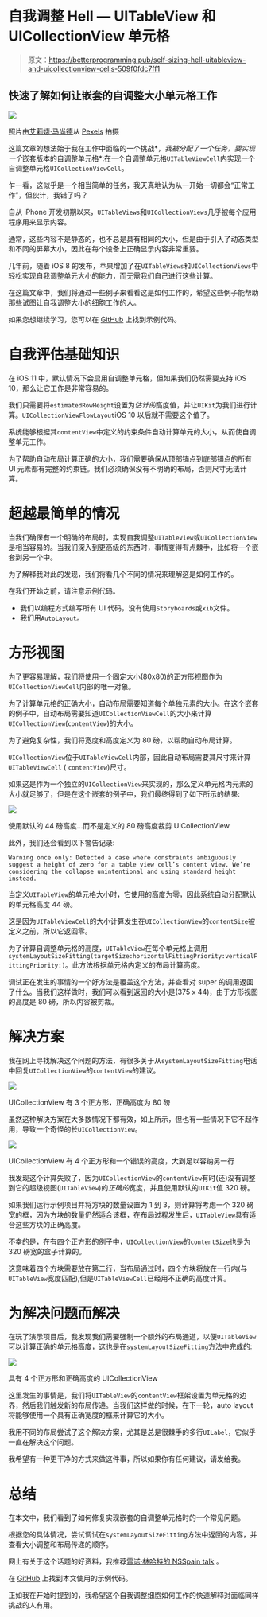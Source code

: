 # 自我调整 Hell — UITableView 和 UICollectionView 单元格

> 原文：<https://betterprogramming.pub/self-sizing-hell-uitableview-and-uicollectionview-cells-509f0fdc7ff1>

## 快速了解如何让嵌套的自调整大小单元格工作

![](img/58def8cddd70073e9c64763c3bdbb759.png)

照片由[艾莉婕·马尚德](https://www.pexels.com/@thebstudio?utm_content=attributionCopyText&utm_medium=referral&utm_source=pexels)从 [Pexels](https://www.pexels.com/photo/white-eggs-in-brown-nest-947457/?utm_content=attributionCopyText&utm_medium=referral&utm_source=pexels) 拍摄

这篇文章的想法始于我在工作中面临的一个挑战*，*我被分配了一个任务，要实现一个*嵌套版本的自调整单元格*:在一个自调整单元格`UITableViewCell`内实现一个自调整单元格`UICollectionViewCell`。

乍一看，这似乎是一个相当简单的任务，我天真地认为从一开始一切都会“正常工作”，但伙计，我错了吗？

自从 iPhone 开发初期以来，`UITableViews`和`UICollectionViews`几乎被每个应用程序用来显示内容。

通常，这些内容不是静态的，也不总是具有相同的大小，但是由于引入了动态类型和不同的屏幕大小，因此在每个设备上正确显示内容非常重要。

几年前，随着 iOS 8 的发布，苹果增加了在`UITableViews`和`UICollectionViews`中轻松实现自我调整单元大小的能力，而无需我们自己进行这些计算。

在这篇文章中，我们将通过一些例子来看看这是如何工作的，希望这些例子能帮助那些试图让自我调整大小的细胞工作的人。

如果您想继续学习，您可以在 [GitHub](https://github.com/danmunoz/self-sizing-hell) 上找到示例代码。

# **自我评估基础知识**

在 iOS 11 中，默认情况下会启用自调整单元格，但如果我们仍然需要支持 iOS 10，那么让它工作是非常容易的。

我们只需要将`estimatedRowHeight`设置为*估计的*高度值，并让`UIKit`为我们进行计算。`UICollectionViewFlowLayout`iOS 10 以后就不需要这个值了。

系统能够根据其`contentView`中定义的约束条件自动计算单元的大小，从而使自调整单元工作。

为了帮助自动布局计算正确的大小，我们需要确保从顶部锚点到底部锚点的所有 UI 元素都有完整的约束链。我们必须确保没有不明确的布局，否则尺寸无法计算。

# **超越最简单的情况**

当我们确保有一个明确的布局时，实现自我调整`UITableView`或`UICollectionView`是相当容易的。当我们深入到更高级的东西时，事情变得有点棘手，比如将一个嵌套到另一个中。

为了解释我对此的发现，我们将看几个不同的情况来理解这是如何工作的。

在我们开始之前，请注意示例代码。

*   我们以编程方式编写所有 UI 代码，没有使用`Storyboards`或`xib`文件。
*   我们用`AutoLayout`。

# **方形视图**

为了更容易理解，我们将使用一个固定大小(80x80)的正方形视图作为`UICollectionViewCell`内部的唯一对象。

为了计算单元格的正确大小，自动布局需要知道每个单独元素的大小。在这个嵌套的例子中，自动布局需要知道`UICollectionViewCell`的大小来计算`UICollectionView`(`contentView`)的大小。

为了避免复杂性，我们将宽度和高度定义为 80 磅，以帮助自动布局计算。

`UICollectionView`位于`UITableViewCell`内部，因此自动布局需要其尺寸来计算`UITableViewCell` ( `contentView`)尺寸。

如果这是作为一个独立的`UICollectionView`来实现的，那么定义单元格内元素的大小就足够了，但是在这个嵌套的例子中，我们最终得到了如下所示的结果:

![](img/cf74df033d9bed789421e654a3a3c3cc.png)

使用默认的 44 磅高度…而不是定义的 80 磅高度裁剪 UICollectionView

此外，我们还会看到以下警告记录:

```
Warning once only: Detected a case where constraints ambiguously suggest a height of zero for a table view cell’s content view. We’re considering the collapse unintentional and using standard height instead.
```

当定义`UITableView`的单元格大小时，它使用的高度为零，因此系统自动分配默认的单元格高度 44 磅。

这是因为`UITableViewCell`的大小计算发生在`UICollectionView`的`contentSize`被定义之前，所以它返回零。

为了计算自调整单元格的高度，`UITableView`在每个单元格上调用`systemLayoutSizeFitting(targetSize:horizontalFittingPriority:verticalFittingPriority:)`。此方法根据单元格内定义的布局计算高度。

调试正在发生的事情的一个好方法是覆盖这个方法，并查看对 super 的调用返回了什么。当我们这样做时，我们可以看到返回的大小是(375 x 44)，由于方形视图的高度是 80 磅，所以内容被剪裁。

# **解决方案**

我在网上寻找解决这个问题的方法，有很多关于从`systemLayoutSizeFitting`电话中回复`UICollectionView`的`contentView`的建议。

![](img/62914b16a7d213bc2b211a0e41e290c7.png)

UICollectionView 有 3 个正方形，正确高度为 80 磅

虽然这种解决方案在大多数情况下都有效，如上所示，但也有一些情况下它不起作用，导致一个奇怪的长`UICollectionView`。

![](img/920b415252f88e0ef329ac3ec256cc62.png)

UICollectionView 有 4 个正方形和一个错误的高度，大到足以容纳另一行

我发现这个计算失败了，因为`UICollectionView`的`contentView`有时(还)没有调整到它的超级视图(`UITableView`)的*正确的*宽度，并且使用默认的`UIKit`值 320 磅。

如果我们运行示例项目并将方块的数量设置为 1 到 3，则计算将考虑一个 320 磅宽的框，因为方块的数量仍然适合该框，在布局过程发生后，`UITableView`具有适合这些方块的正确高度。

不幸的是，在有四个正方形的例子中，`UICollectionView`的`contentSize`也是为 320 磅宽的盒子计算的。

这意味着四个方块需要放在第二行，当布局通过时，四个方块将放在一行内(与`UITableView`宽度匹配),但是`UITableViewCell`已经用不正确的高度计算。

# **为解决问题而解决**

在玩了演示项目后，我发现我们需要强制一个额外的布局通道，以便`UITableView`可以计算正确的单元格高度，这也是在`systemLayoutSizeFitting`方法中完成的:

![](img/57cce4976c2e6d927993f83c0ce3c7fa.png)

具有 4 个正方形和正确高度的 UICollectionView

这里发生的事情是，我们将`UITableView`的`contentView`框架设置为单元格的边界，然后我们触发新的布局传递。当我们这样做的时候，在下一轮，auto layout 将能够使用一个具有正确宽度的框来计算它的大小。

我用不同的布局尝试了这个解决方案，尤其是总是很棘手的多行`UILabel`，它似乎一直在解决这个问题。

我希望有一种更干净的方式来做这件事，所以如果你有任何建议，请发给我。

# **总结**

在本文中，我们看到了如何修复实现嵌套的自调整单元格时的一个常见问题。

根据您的具体情况，尝试调试在`systemLayoutSizeFitting`方法中返回的内容，并查看大小调整和布局传递的顺序。

网上有关于这个话题的好资料，我推荐[雷诺·林哈特的 NSSpain talk](https://vimeo.com/nsspain/2019-cells) 。

在 [GitHub](https://github.com/danmunoz/self-sizing-hell) 上找到本文使用的示例代码。

正如我在开始时提到的，我希望这个自我调整细胞如何工作的快速解释对面临同样挑战的人有用。
